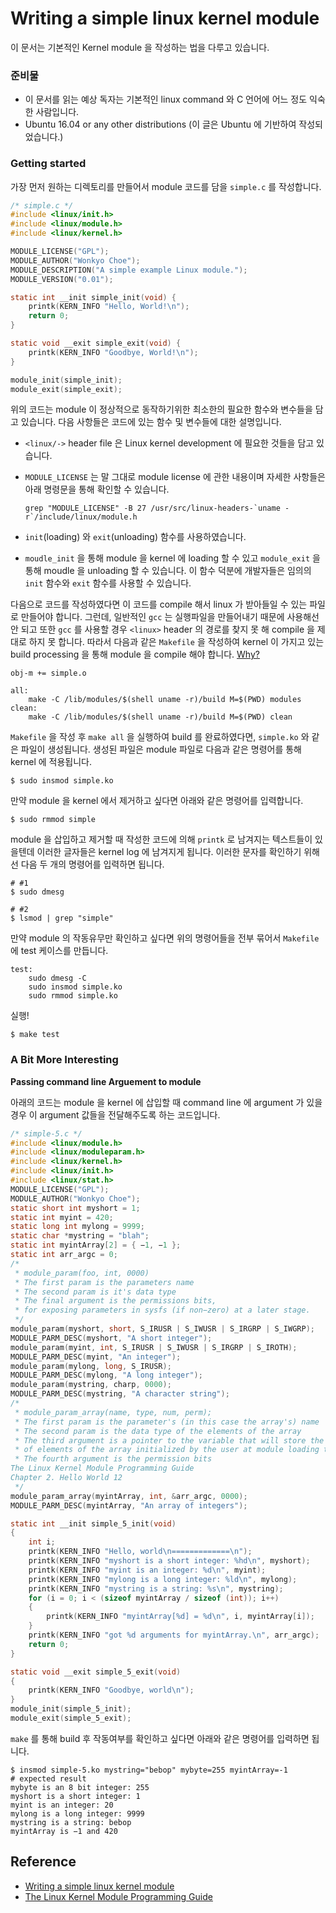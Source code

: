 # Writing a simple linux kernel module
이 문서는 기본적인 Kernel module 을 작성하는 법을 다루고 있습니다.

### 준비물
* 이 문서를 읽는 예상 독자는 기본적인 linux command 와 C 언어에 어느 정도 익숙한 사람입니다.
* Ubuntu 16.04 or any other distributions (이 글은 Ubuntu 에 기반하여 작성되었습니다.)

### Getting started
가장 먼저 원하는 디렉토리를 만들어서 module 코드를 담을 `simple.c` 를 작성합니다. 

```c
/* simple.c */
#include <linux/init.h>
#include <linux/module.h>
#include <linux/kernel.h>

MODULE_LICENSE("GPL");
MODULE_AUTHOR("Wonkyo Choe");
MODULE_DESCRIPTION("A simple example Linux module.");
MODULE_VERSION("0.01");

static int __init simple_init(void) {
    printk(KERN_INFO "Hello, World!\n");
    return 0;
}

static void __exit simple_exit(void) {
    printk(KERN_INFO "Goodbye, World!\n");
}

module_init(simple_init);
module_exit(simple_exit);
```

위의 코드는 module 이 정상적으로 동작하기위한 최소한의 필요한 함수와 변수들을 담고 있습니다.
다음 사항들은 코드에 있는 함수 및 변수들에 대한 설명입니다.
* `<linux/->` header file 은 Linux kernel development 에 필요한 것들을 담고 있습니다.
* `MODULE_LICENSE` 는 말 그대로 module license 에 관한 내용이며 자세한 사항들은 아래 명령문을 통해 확인할 수 있습니다.

    ```
    grep "MODULE_LICENSE" -B 27 /usr/src/linux-headers-`uname -r`/include/linux/module.h
    ```
* `init`(loading) 와 `exit`(unloading) 함수를 사용하였습니다.
* `moudle_init` 을 통해 module 을 kernel 에 loading 할 수 있고 `module_exit` 을 통해 moudle 을 unloading 할 수 있습니다.
이 함수 덕분에 개발자들은 임의의 `init` 함수와 `exit` 함수를 사용할 수 있습니다.


다음으로 코드를 작성하였다면 이 코드를 compile 해서 linux 가 받아들일 수 있는 파일로 만들어야 합니다.
그런데, 일반적인 `gcc` 는 실행파일을 만들어내기 때문에 사용해선 안 되고 또한 `gcc` 를 사용할 경우 
`<linux>` header 의 경로를 찾지 못 해 compile 을 제대로 하지 못 합니다. 
따라서 다음과 같은 `Makefile` 을 작성하여 kernel 이 가지고 있는 build processing 을 통해 module 을 compile 해야 합니다.  [Why?](https://stackoverflow.com/questions/8062601/linux-module-h-no-such-file-or-directory)


```shell
obj-m += simple.o

all:
    make -C /lib/modules/$(shell uname -r)/build M=$(PWD) modules
clean:
    make -C /lib/modules/$(shell uname -r)/build M=$(PWD) clean

```

`Makefile` 을 작성 후 `make all` 을 실행하여 build 를 완료하였다면, `simple.ko` 와 같은 파일이 생성됩니다.
생성된 파일은 module 파일로 다음과 같은 명령어를 통해 kernel 에 적용됩니다.

```shell
$ sudo insmod simple.ko

```

만약 module 을 kernel 에서 제거하고 싶다면 아래와 같은 명령어를 입력합니다.

```shell
$ sudo rmmod simple
```

module 을 삽입하고 제거할 때 작성한 코드에 의해 `printk` 로 남겨지는 텍스트들이 있을텐데
이러한 글자들은 kernel log 에 남겨지게 됩니다. 이러한 문자를 확인하기 위해선 다음 두 개의 명령어를 입력하면 됩니다.

```shell
# #1
$ sudo dmesg

# #2
$ lsmod | grep "simple"
```

만약 module 의 작동유무만 확인하고 싶다면 위의 명령어들을 전부 묶어서 `Makefile` 에 test 케이스를 만듭니다.

```shell
test:
    sudo dmesg -C
    sudo insmod simple.ko
    sudo rmmod simple.ko
```

실행!
```shell
$ make test
```

### A Bit More Interesting
**Passing command line Arguement to module**

아래의 코드는 module 을 kernel 에 삽입할 때 command line 에 argument 가 있을 경우
이 argument 값들을 전달해주도록 하는 코드입니다.

```c
/* simple-5.c */
#include <linux/module.h>
#include <linux/moduleparam.h>
#include <linux/kernel.h>
#include <linux/init.h>
#include <linux/stat.h>
MODULE_LICENSE("GPL");
MODULE_AUTHOR("Wonkyo Choe");
static short int myshort = 1;
static int myint = 420;
static long int mylong = 9999;
static char *mystring = "blah";
static int myintArray[2] = { −1, −1 };
static int arr_argc = 0;
/*
 * module_param(foo, int, 0000)
 * The first param is the parameters name
 * The second param is it's data type
 * The final argument is the permissions bits,
 * for exposing parameters in sysfs (if non−zero) at a later stage.
 */
module_param(myshort, short, S_IRUSR | S_IWUSR | S_IRGRP | S_IWGRP);
MODULE_PARM_DESC(myshort, "A short integer");
module_param(myint, int, S_IRUSR | S_IWUSR | S_IRGRP | S_IROTH);
MODULE_PARM_DESC(myint, "An integer");
module_param(mylong, long, S_IRUSR);
MODULE_PARM_DESC(mylong, "A long integer");
module_param(mystring, charp, 0000);
MODULE_PARM_DESC(mystring, "A character string");
/*
 * module_param_array(name, type, num, perm);
 * The first param is the parameter's (in this case the array's) name
 * The second param is the data type of the elements of the array
 * The third argument is a pointer to the variable that will store the number
 * of elements of the array initialized by the user at module loading time
 * The fourth argument is the permission bits
The Linux Kernel Module Programming Guide
Chapter 2. Hello World 12
 */
module_param_array(myintArray, int, &arr_argc, 0000);
MODULE_PARM_DESC(myintArray, "An array of integers");

static int __init simple_5_init(void)
{
    int i;
    printk(KERN_INFO "Hello, world\n=============\n");
    printk(KERN_INFO "myshort is a short integer: %hd\n", myshort);
    printk(KERN_INFO "myint is an integer: %d\n", myint);
    printk(KERN_INFO "mylong is a long integer: %ld\n", mylong);
    printk(KERN_INFO "mystring is a string: %s\n", mystring);
    for (i = 0; i < (sizeof myintArray / sizeof (int)); i++)
    {
        printk(KERN_INFO "myintArray[%d] = %d\n", i, myintArray[i]);
    }
    printk(KERN_INFO "got %d arguments for myintArray.\n", arr_argc);
    return 0;
}

static void __exit simple_5_exit(void)
{
    printk(KERN_INFO "Goodbye, world\n");
}
module_init(simple_5_init);
module_exit(simple_5_exit);
```

`make` 를 통해 build 후 작동여부를 확인하고 싶다면 아래와 같은 명령어를 입력하면 됩니다.

```shell
$ insmod simple-5.ko mystring="bebop" mybyte=255 myintArray=-1
# expected result
mybyte is an 8 bit integer: 255
myshort is a short integer: 1
myint is an integer: 20
mylong is a long integer: 9999
mystring is a string: bebop
myintArray is −1 and 420

```

## Reference
* [Writing a simple linux kernel module](https://blog.sourcerer.io/writing-a-simple-linux-kernel-module-d9dc3762c234) 
* [The Linux Kernel Module Programming Guide](http://www.tldp.org/LDP/lkmpg/2.6/lkmpg.pdf)



